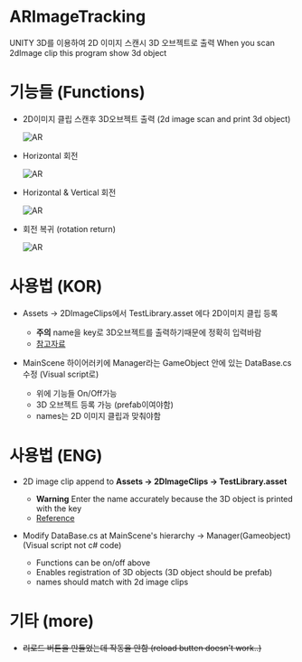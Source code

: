# ARImageTracking
UNITY 3D를 이용하여 2D 이미지 스캔시 3D 오브젝트로 출력
When you scan 2dImage clip this program show 3d object

# 기능들 (Functions)

- 2D이미지 클립 스캔후 3D오브젝트 출력 (2d image scan and print 3d object)

    ![AR](https://github.com/KoreanThinker/ARImageTracking/blob/master/Gifs/1.gif?raw=true)
    
- Horizontal 회전

    ![AR](https://github.com/KoreanThinker/ARImageTracking/blob/master/Gifs/2.gif?raw=true)

- Horizontal & Vertical 회전

    ![AR](https://github.com/KoreanThinker/ARImageTracking/blob/master/Gifs/3.gif?raw=true)

- 회전 복귀 (rotation return)

    ![AR](https://github.com/KoreanThinker/ARImageTracking/blob/master/Gifs/4.gif?raw=true)

# 사용법 (KOR)
- Assets -> 2DImageClips에서 TestLibrary.asset 에다 2D이미지 클립 등록
    - **주의** name을 key로 3D오브젝트를 출력하기때문에 정확히 입력바람
    - [참고자료](https://docs.unity3d.com/Packages/com.unity.xr.arsubsystems@2.1/manual/image-tracking.html)

- MainScene 하이어러키에 Manager라는 GameObject 안에 있는 DataBase.cs 수정 (Visual script로)
    - 위에 기능들 On/Off가능
    - 3D 오브젝트 등록 가능 (prefab이여야함)
    - names는 2D 이미지 클립과 맞춰야함

# 사용법 (ENG)
- 2D image clip append to **Assets -> 2DImageClips -> TestLibrary.asset**
    - **Warning**  Enter the name accurately because the 3D object is printed with the key
    - [Reference](https://docs.unity3d.com/Packages/com.unity.xr.arsubsystems@2.1/manual/image-tracking.html)

- Modify DataBase.cs at MainScene's hierarchy -> Manager(Gameobject) (Visual script not c# code)
    - Functions can be on/off above
    - Enables registration of 3D objects (3D object should be prefab)
    - names should match with 2d image clips


# 기타 (more)

- ~~리로드 버튼을 만들었는데 작동을 안함 (reload butten doesn't work..)~~
